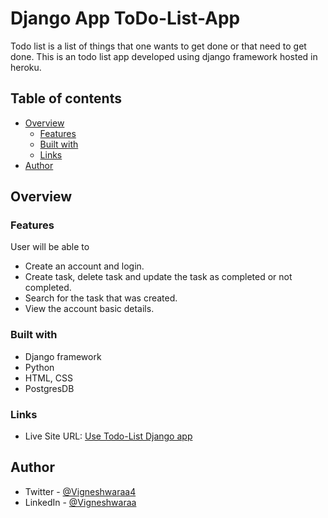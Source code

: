 # Django App ToDo-List-App

Todo list is a list of things that one wants to get done or that need to get done. This is an todo list app developed using django framework hosted in heroku.

## Table of contents

- [Overview](#overview)
  - [Features](#Features)
  - [Built with](#built-with)
  - [Links](#links)
- [Author](#author)

## Overview

### Features

User will be able to

- Create an account and login.
- Create task, delete task and update the task as completed or not completed.
- Search for the task that was created.
- View the account basic details.

### Built with

- Django framework
- Python
- HTML, CSS
- PostgresDB

### Links

- Live Site URL: [Use Todo-List Django app](https://vicky-todo-list.herokuapp.com/)

## Author

- Twitter - [@Vigneshwaraa4](https://twitter.com/Vigneshwaraa4)
- LinkedIn - [@Vigneshwaraa](https://www.linkedin.com/in/vigneshwaraa1217/)
